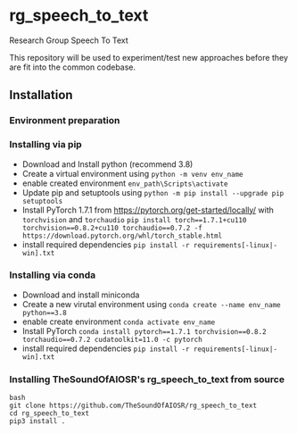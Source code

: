 # rg_speech_to_text
Research Group Speech To Text

This repository will be used to experiment/test new approaches before they are fit into the common codebase. 

## Installation
### Environment preparation

### Installing via pip
- Download and Install python (recommend 3.8)
- Create a virtual environment using `python -m venv env_name`
- enable created environment `env_path\Scripts\activate`
- Update pip and setuptools using `python -m pip install --upgrade pip setuptools`
- Install PyTorch 1.7.1 from https://pytorch.org/get-started/locally/  with `torchvision` and `torchaudio`
    `pip install torch==1.7.1+cu110 torchvision==0.8.2+cu110 torchaudio==0.7.2 -f https://download.pytorch.org/whl/torch_stable.html`
- install required dependencies `pip install -r requirements[-linux|-win].txt`

### Installing via conda
- Download and install miniconda
- Create a new virutal environment using `conda create --name env_name python==3.8`
- enable create environment `conda activate env_name`
- Install PyTorch `conda install pytorch==1.7.1 torchvision==0.8.2 torchaudio==0.7.2 cudatoolkit=11.0 -c pytorch`
- install required dependencies `pip install -r requirements[-linux|-win].txt`

### Installing TheSoundOfAIOSR's rg_speech_to_text from source

```
bash
git clone https://github.com/TheSoundOfAIOSR/rg_speech_to_text
cd rg_speech_to_text
pip3 install .
```
